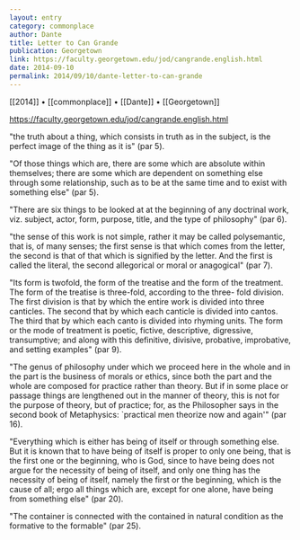 ```yaml
---
layout: entry
category: commonplace
author: Dante
title: Letter to Can Grande
publication: Georgetown
link: https://faculty.georgetown.edu/jod/cangrande.english.html
date: 2014-09-10
permalink: 2014/09/10/dante-letter-to-can-grande
---
```


[[2014]] • [[commonplace]] • [[Dante]] • [[Georgetown]]

https://faculty.georgetown.edu/jod/cangrande.english.html

"the truth about a thing, which consists in truth as in the subject, is the perfect image of the thing as it is" (par 5).

"Of those things which are, there are some which are absolute within themselves; there are some which are dependent on something else through some relationship, such as to be at the same time and to exist with something else" (par 5).

"There are six things to be looked at at the beginning of any doctrinal work, viz. subject, actor, form, purpose, title, and the type of philosophy" (par 6).

"the sense of this work is not simple, rather it may be called polysemantic, that is, of many senses; the first sense is that which comes from the letter, the second is that of that which is signified by the letter. And the first is called the literal, the second allegorical or moral or anagogical" (par 7).

"Its form is twofold, the form of the treatise and the form of the treatment. The form of the treatise is three-fold, according to the three- fold division. The first division is that by which the entire work is divided into three canticles. The second that by which each canticle is divided into cantos. The third that by which each canto is divided into rhyming units. The form or the mode of treatment is poetic, fictive, descriptive, digressive, transumptive; and along with this definitive, divisive, probative, improbative, and setting examples" (par 9).

"The genus of philosophy under which we proceed here in the whole and in the part is the business of morals or ethics, since both the part and the whole are composed for practice rather than theory. But if in some place or passage things are lengthened out in the manner of theory, this is not for the purpose of theory, but of practice; for, as the Philosopher says in the second book of Metaphysics: `practical men theorize now and again'" (par 16).

"Everything which is either has being of itself or through something else. But it is known that to have being of itself is proper to only one being, that is the first one or the beginning, who is God, since to have being does not argue for the necessity of being of itself, and only one thing has the necessity of being of itself, namely the first or the beginning, which is the cause of all; ergo all things which are, except for one alone, have being from something else" (par 20).

"The container is connected with the contained in natural condition as the formative to the formable" (par 25).
